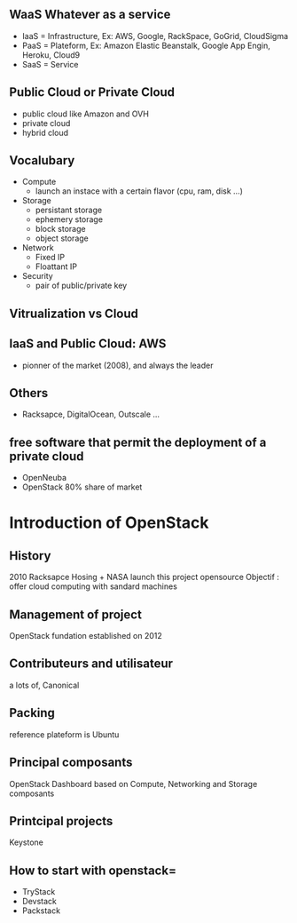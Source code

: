 ## WaaS Whatever as a service
- IaaS = Infrastructure, Ex: AWS, Google, RackSpace, GoGrid, CloudSigma
- PaaS = Plateform, Ex: Amazon Elastic Beanstalk, Google App Engin, Heroku, Cloud9
- SaaS = Service

## Public Cloud or Private Cloud
- public cloud like Amazon and OVH
- private cloud
- hybrid cloud

## Vocalubary
- Compute
    - launch an instace with a certain flavor (cpu, ram, disk ...)
- Storage
    - persistant storage
    - ephemery storage
    - block storage
    - object storage
- Network
    - Fixed IP
    - Floattant IP
- Security
    - pair of public/private key

## Vitrualization vs Cloud

## IaaS and Public Cloud: AWS
- pionner of the market (2008), and always the leader

## Others
- Racksapce, DigitalOcean, Outscale ...

## free software that permit the deployment of a private cloud
- OpenNeuba
- OpenStack 80% share of market

# Introduction of OpenStack
## History
2010 Racksapce Hosing + NASA launch this project opensource
Objectif : offer cloud computing with sandard machines
## Management of project
OpenStack fundation established on 2012
## Contributeurs and utilisateur
a lots of, Canonical
## Packing
reference plateform is Ubuntu
## Principal composants
OpenStack Dashboard based on Compute, Networking and Storage composants
## Printcipal projects
Keystone


## How to start with openstack=
- TryStack
- Devstack
- Packstack


